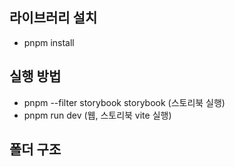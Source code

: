 ## 라이브러리 설치

- pnpm install

## 실행 방법

- pnpm --filter storybook storybook (스토리북 실행)
- pnpm run dev (웹, 스토리북 vite 실행)

## 폴더 구조
